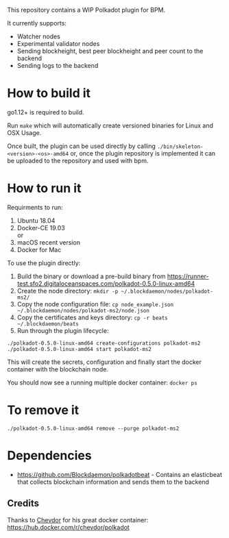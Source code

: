 This repository contains a WIP Polkadot plugin for BPM.

It currently supports:

- Watcher nodes
- Experimental validator nodes
- Sending blockheight, best peer blockheight and peer count to the backend
- Sending logs to the backend

# How to build it

go1.12+ is required to build.

Run `make` which will automatically create versioned binaries for Linux and OSX
Usage.

Once built, the plugin can be used directly by calling `./bin/skeleton-<version>-<os>-amd64` or, once the plugin repository is implemented it can be uploaded to the repository and used with bpm.

# How to run it

Requirments to run:

1. Ubuntu 18.04
2. Docker-CE 19.03  
or
1. macOS recent version
2. Docker for Mac 

To use the plugin directly:

1. Build the binary or download a pre-build binary from https://runner-test.sfo2.digitaloceanspaces.com/polkadot-0.5.0-linux-amd64
2. Create the node directory: `mkdir -p ~/.blockdaemon/nodes/polkadot-ms2/`
3. Copy the node configuration file: `cp node_example.json ~/.blockdaemon/nodes/polkadot-ms2/node.json`
4. Copy the certificates and keys directory: `cp -r beats ~/.blockdaemon/beats`
5. Run through the plugin lifecycle:

```
./polkadot-0.5.0-linux-amd64 create-configurations polkadot-ms2
./polkadot-0.5.0-linux-amd64 start polkadot-ms2
```

This will create the secrets, configuration and finally start the docker container with the blockchain node. 

You should now see a running multiple docker container: `docker ps`

# To remove it

```
./polkadot-0.5.0-linux-amd64 remove --purge polkadot-ms2
```

# Dependencies

* https://github.com/Blockdaemon/polkadotbeat - Contains an elasticbeat that collects blockchain information and sends them to the backend

## Credits
Thanks to [Chevdor](https://github.com/chevdor) for his great docker container: https://hub.docker.com/r/chevdor/polkadot

 